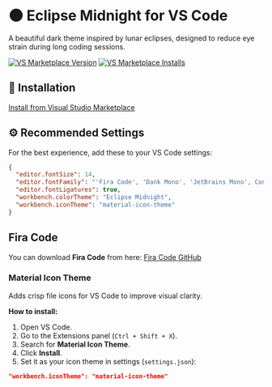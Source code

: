 # 🌑 Eclipse Midnight for VS Code

A beautiful dark theme inspired by lunar eclipses, designed to reduce eye strain during long coding sessions.

[![VS Marketplace Version](https://img.shields.io/visual-studio-marketplace/v/Eclipse-Theme.eclipse-theme-midnight?label=VS%20Marketplace&logo=visual-studio-code)](https://marketplace.visualstudio.com/items?itemName=Eclipse-Theme.eclipse-theme-midnight)
[![VS Marketplace Installs](https://img.shields.io/visual-studio-marketplace/i/Eclipse-Theme.eclipse-theme-midnight?label=Installs)](https://marketplace.visualstudio.com/items?itemName=Eclipse-Theme.eclipse-theme-midnight)

## 🚀 Installation

[Install from Visual Studio Marketplace](https://marketplace.visualstudio.com/items?itemName=Eclipse-Theme.eclipse-theme-midnight)

## ⚙️ Recommended Settings

For the best experience, add these to your VS Code settings:

```json
{
  "editor.fontSize": 14,
  "editor.fontFamily": "'Fira Code', 'Dank Mono', 'JetBrains Mono', Consolas, 'Courier New', monospace",
  "editor.fontLigatures": true,
  "workbench.colorTheme": "Eclipse Midnight",
  "workbench.iconTheme": "material-icon-theme"
}
```

## Fira Code 

You can download **Fira Code** from here: [Fira Code GitHub](https://github.com/tonsky/FiraCode)

### Material Icon Theme

Adds crisp file icons for VS Code to improve visual clarity.

**How to install:**

1. Open VS Code.
2. Go to the Extensions panel (`Ctrl + Shift + X`).
3. Search for **Material Icon Theme**.
4. Click **Install**.
5. Set it as your icon theme in settings (`settings.json`):

```json
"workbench.iconTheme": "material-icon-theme"
```